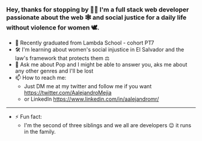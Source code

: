 ### Hey, thanks for stopping by 👋🏾 I'm a full stack web developer passionate about the web :spider_web: and social justice for a daily life without violence for women :dove:.


- 🔭 Recently graduated from Lambda School - cohort PT7
- :hammer_and_wrench: I'm learning about women's social injustice in El Salvador and the law's framework that protects them ⚖ 
- 💬 Ask me about Pop and I might be able to answer you, aks me about any other genres and I'll be lost
- 📫 How to reach me:
  - Just DM me at my twitter and follow me if you want https://twitter.com/AalejandroMejia
  - or LinkedIn https://www.linkedin.com/in/aalejandromr/
***
- ⚡ Fun fact:
  - I'm the second of three siblings and we all are developers :wink: it runs in the family.
